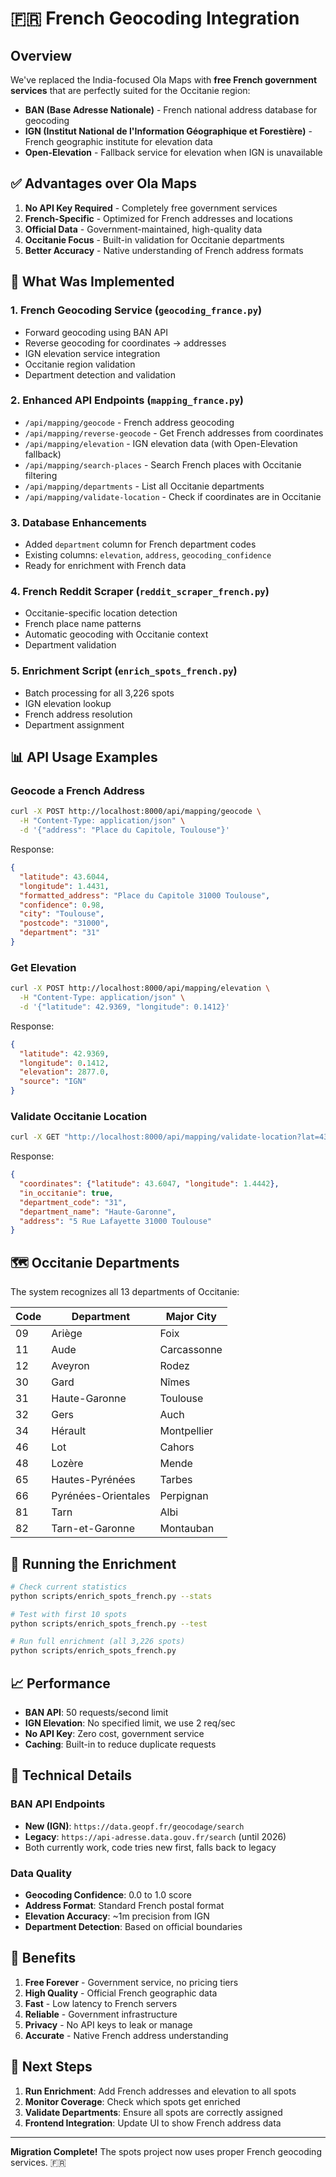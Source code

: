 # 🇫🇷 French Geocoding Integration

## Overview

We've replaced the India-focused Ola Maps with **free French government services** that are perfectly suited for the Occitanie region:

- **BAN (Base Adresse Nationale)** - French national address database for geocoding
- **IGN (Institut National de l'Information Géographique et Forestière)** - French geographic institute for elevation data
- **Open-Elevation** - Fallback service for elevation when IGN is unavailable

## ✅ Advantages over Ola Maps

1. **No API Key Required** - Completely free government services
2. **French-Specific** - Optimized for French addresses and locations
3. **Official Data** - Government-maintained, high-quality data
4. **Occitanie Focus** - Built-in validation for Occitanie departments
5. **Better Accuracy** - Native understanding of French address formats

## 🎯 What Was Implemented

### 1. **French Geocoding Service** (`geocoding_france.py`)
- Forward geocoding using BAN API
- Reverse geocoding for coordinates → addresses
- IGN elevation service integration
- Occitanie region validation
- Department detection and validation

### 2. **Enhanced API Endpoints** (`mapping_france.py`)
- `/api/mapping/geocode` - French address geocoding
- `/api/mapping/reverse-geocode` - Get French addresses from coordinates
- `/api/mapping/elevation` - IGN elevation data (with Open-Elevation fallback)
- `/api/mapping/search-places` - Search French places with Occitanie filtering
- `/api/mapping/departments` - List all Occitanie departments
- `/api/mapping/validate-location` - Check if coordinates are in Occitanie

### 3. **Database Enhancements**
- Added `department` column for French department codes
- Existing columns: `elevation`, `address`, `geocoding_confidence`
- Ready for enrichment with French data

### 4. **French Reddit Scraper** (`reddit_scraper_french.py`)
- Occitanie-specific location detection
- French place name patterns
- Automatic geocoding with Occitanie context
- Department validation

### 5. **Enrichment Script** (`enrich_spots_french.py`)
- Batch processing for all 3,226 spots
- IGN elevation lookup
- French address resolution
- Department assignment

## 📊 API Usage Examples

### Geocode a French Address
```bash
curl -X POST http://localhost:8000/api/mapping/geocode \
  -H "Content-Type: application/json" \
  -d '{"address": "Place du Capitole, Toulouse"}'
```

Response:
```json
{
  "latitude": 43.6044,
  "longitude": 1.4431,
  "formatted_address": "Place du Capitole 31000 Toulouse",
  "confidence": 0.98,
  "city": "Toulouse",
  "postcode": "31000",
  "department": "31"
}
```

### Get Elevation
```bash
curl -X POST http://localhost:8000/api/mapping/elevation \
  -H "Content-Type: application/json" \
  -d '{"latitude": 42.9369, "longitude": 0.1412}'
```

Response:
```json
{
  "latitude": 42.9369,
  "longitude": 0.1412,
  "elevation": 2877.0,
  "source": "IGN"
}
```

### Validate Occitanie Location
```bash
curl -X GET "http://localhost:8000/api/mapping/validate-location?lat=43.6047&lon=1.4442"
```

Response:
```json
{
  "coordinates": {"latitude": 43.6047, "longitude": 1.4442},
  "in_occitanie": true,
  "department_code": "31",
  "department_name": "Haute-Garonne",
  "address": "5 Rue Lafayette 31000 Toulouse"
}
```

## 🗺️ Occitanie Departments

The system recognizes all 13 departments of Occitanie:

| Code | Department | Major City |
|------|------------|------------|
| 09 | Ariège | Foix |
| 11 | Aude | Carcassonne |
| 12 | Aveyron | Rodez |
| 30 | Gard | Nîmes |
| 31 | Haute-Garonne | Toulouse |
| 32 | Gers | Auch |
| 34 | Hérault | Montpellier |
| 46 | Lot | Cahors |
| 48 | Lozère | Mende |
| 65 | Hautes-Pyrénées | Tarbes |
| 66 | Pyrénées-Orientales | Perpignan |
| 81 | Tarn | Albi |
| 82 | Tarn-et-Garonne | Montauban |

## 🚀 Running the Enrichment

```bash
# Check current statistics
python scripts/enrich_spots_french.py --stats

# Test with first 10 spots
python scripts/enrich_spots_french.py --test

# Run full enrichment (all 3,226 spots)
python scripts/enrich_spots_french.py
```

## 📈 Performance

- **BAN API**: 50 requests/second limit
- **IGN Elevation**: No specified limit, we use 2 req/sec
- **No API Key**: Zero cost, government service
- **Caching**: Built-in to reduce duplicate requests

## 🔧 Technical Details

### BAN API Endpoints
- **New (IGN)**: `https://data.geopf.fr/geocodage/search`
- **Legacy**: `https://api-adresse.data.gouv.fr/search` (until 2026)
- Both currently work, code tries new first, falls back to legacy

### Data Quality
- **Geocoding Confidence**: 0.0 to 1.0 score
- **Address Format**: Standard French postal format
- **Elevation Accuracy**: ~1m precision from IGN
- **Department Detection**: Based on official boundaries

## 🎉 Benefits

1. **Free Forever** - Government service, no pricing tiers
2. **High Quality** - Official French geographic data
3. **Fast** - Low latency to French servers
4. **Reliable** - Government infrastructure
5. **Privacy** - No API keys to leak or manage
6. **Accurate** - Native French address understanding

## 📝 Next Steps

1. **Run Enrichment**: Add French addresses and elevation to all spots
2. **Monitor Coverage**: Check which spots get enriched
3. **Validate Departments**: Ensure all spots are correctly assigned
4. **Frontend Integration**: Update UI to show French address data

---

**Migration Complete!** The spots project now uses proper French geocoding services. 🇫🇷